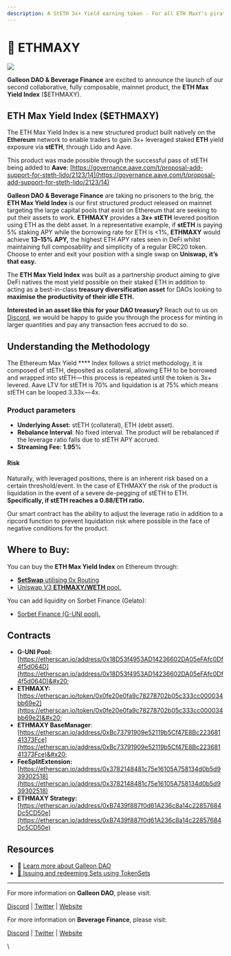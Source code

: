 ```yaml
---
description: A StETH 3x+ Yield earning token - For all ETH MaxY's pirates!
---
```


# 🔹 ETHMAXY

![](https://cdn-images-1.medium.com/max/800/0\*gBMWVxwJZ0i4-3k9)

**Galleon DAO & Beverage Finance** are excited to announce the launch of our second collaborative, fully composable, mainnet product, the **ETH Max Yield Index** ($ETHMAXY).

## **ETH Max Yield Index ($ETHMAXY)**

The ETH Max Yield Index is a new structured product built natively on the **Ethereum** network to enable traders to gain 3x+ leveraged staked **ETH** yield exposure via **stETH**, through Lido and Aave.

This product was made possible through the successful pass of stETH being added to **Aave**: [https://governance.aave.com/t/proposal-add-support-for-steth-lido/2123/14](https://governance.aave.com/t/proposal-add-support-for-steth-lido/2123/14)

**Galleon DAO & Beverage Finance** are taking no prisoners to the brig, the **ETH Max Yield Index** is our first structured product released on mainnet targeting the large capital pools that exist on Ethereum that are seeking to put their assets to work. **ETHMAXY** provides a **3x+ stETH** levered position using ETH as the debt asset. In a representative example, if **stETH** is paying 5% staking APY while the borrowing rate for ETH is <1%, **ETHMAXY** would achieve **13–15% APY,** the highest ETH APY rates seen in DeFi whilst maintaining full composability and simplicity of a regular ERC20 token. Choose to enter and exit your position with a single swap on **Uniswap,** **it’s that easy.**

The **ETH Max Yield Index** was built as a partnership product aiming to give DeFi natives the most yield possible on their staked ETH in addition to acting as a best-in-class **treasury diversification asset** for DAOs looking to **maximise the productivity of their idle ETH.**

**Interested in an asset like this for your DAO treasury?** Reach out to us on [Discord](https://discord.gg/galleondao), we would be happy to guide you through the process for minting in larger quantities and pay any transaction fees accrued to do so.

## Understanding the Methodology

The Ethereum Max Yield **** Index follows a strict methodology, it is composed of stETH, deposited as collateral, allowing ETH to be borrowed and wrapped into stETH — this process is repeated until the token is 3x+ levered. Aave LTV for stETH is 70% and liquidation is at 75% which means stETH can be looped 3.33x — 4x.

### **Product parameters**

* **Underlying Asset:** stETH (collateral), ETH (debt asset).
* **Rebalance Interval**: No fixed interval. The product will be rebalanced if the leverage ratio falls due to stETH APY accrued.
* **Streaming Fee: 1.95**%

#### **Risk**

Naturally, with leveraged positions, there is an inherent risk based on a certain threshold/event. In the case of ETHMAXY the risk of the product is liquidation in the event of a severe de-pegging of stETH to ETH. **Specifically, if stETH reaches a 0.88/ETH ratio.**

Our smart contract has the ability to adjust the leverage ratio in addition to a ripcord function to prevent liquidation risk where possible in the face of negative conditions for the product.

## Where to Buy:

You can buy the **ETH Max Yield Index** on Ethereum through:

* [**SetSwap** utilising 0x Routing](https://www.setswap.xyz/ethmaxy)
* [Uniswap V3 **ETHMAXY/WETH** pool.](https://app.uniswap.org/#/swap?inputCurrency=eth\&outputCurrency=0x0fe20e0fa9c78278702b05c333cc000034bb69e2\&chain=mainnet)

You can add liquidity on Sorbet Finance (Gelato):

* [Sorbet Finance (G-UNI pool).](https://www.sorbet.finance/#/pools/0x18D53f4953AD14236602DA05eFAfc0Df4f5d064D)&#x20;

## Contracts

* **G-UNI Pool:** [https://etherscan.io/address/0x18D53f4953AD14236602DA05eFAfc0Df4f5d064D](https://etherscan.io/address/0x18D53f4953AD14236602DA05eFAfc0Df4f5d064D)&#x20;
* **ETHMAXY:** [https://etherscan.io/token/0x0fe20e0fa9c78278702b05c333cc000034bb69e2](https://etherscan.io/token/0x0fe20e0fa9c78278702b05c333cc000034bb69e2)&#x20;
* **ETHMAXY BaseManager**: [https://etherscan.io/address/0xBc73791909e52119b5Cf47E8Bc22368141373Fce](https://etherscan.io/address/0xBc73791909e52119b5Cf47E8Bc22368141373Fce)&#x20;
* **FeeSplitExtension:** [https://etherscan.io/address/0x3782148481c75e16105A758134d0b5d939302518](https://etherscan.io/address/0x3782148481c75e16105A758134d0b5d939302518)
* **ETHMAXY Strategy:** [https://etherscan.io/address/0xB7439f887f0d61A236c8a14c22857684Dc5CD50e](https://etherscan.io/address/0xB7439f887f0d61A236c8a14c22857684Dc5CD50e)

## Resources

* 📙 [Learn more about Galleon DAO](https://docs.galleon.community)
* [📘 Issuing and redeeming Sets using TokenSets](https://docs.tokensets.com/issue-and-redeem-sets)

***

For more information on **Galleon DAO**, please visit:

[Discord](https://discord.gg/galleondao) | [Twitter](https://twitter.com/GalleonDAO) | [Website](https://www.galleon.community)

For more information on **Beverage Finance**, please visit:

[Discord](https://discord.gg/pweUc3X6H4) | [Twitter](https://twitter.com/BeverageFinance) | [Website](https://beverage.finance)

\
